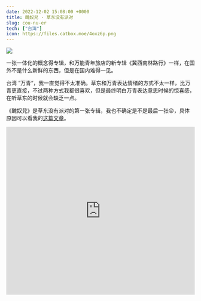```yaml
---
date: 2022-12-02 15:08:00 +0000
title: 醜奴兒 · 草东没有派对
slug: cou-nu-er
tech: ["台湾"]
icon: https://files.catbox.moe/4oxz6p.png
---
```


![](https://files.catbox.moe/5zsk1x.png)

一张一体化的概念得专辑，和万能青年旅店的新专辑《冀西南林路行》一样，在国外不是什么新鲜的东西，但是在国内难得一见。

台湾 ”万青“，我一直觉得不太准确。草东和万青表达情绪的方式不太一样，比万青更直接，不过两种方式我都很喜欢，但是最终明白万青表达意思时候的惊喜感，在听草东的时候就会缺乏一点。

《醜奴兒》是草东没有派对的第一张专辑，我也不确定是不是最后一张😢，具体原因可以看我的[这篇文章](https://boatneck-utensil-a82.notion.site/561691cd0fab47fc9f0bc6405c00614a)。

<iframe allow="autoplay *; encrypted-media *; fullscreen *; clipboard-write" frameborder="0" height="450" style="width:100%;max-width:660px;overflow:hidden;background:transparent;" sandbox="allow-forms allow-popups allow-same-origin allow-scripts allow-storage-access-by-user-activation allow-top-navigation-by-user-activation" src="https://embed.music.apple.com/gb/album/%E9%86%9C%E5%A5%B4%E5%85%92/1455271984"></iframe>



